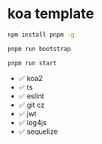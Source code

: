 # koa template

```bash
npm install pnpm -g

pnpm run bootstrap

pnpm run start

```

- ✅ koa2
- ✅ ts
- ✅ eslint
- ✅ git cz
- ✅ jwt
- ✅ log4js
- ✅ sequelize
